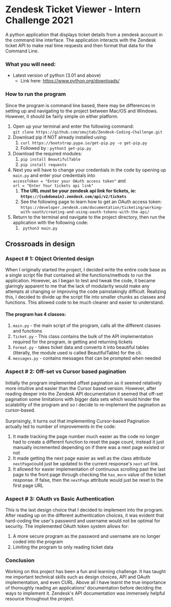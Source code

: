 # Zendesk Ticket Viewer - Intern Challenge 2021

A python application that displays ticket details from a zendesk account in the command line interface.
The application interacts with the Zendesk ticket API to make real time requests and then format
that data for the Command Line. 

### What you will need:

- Latest version of python (3.01 and above) 
  - Link here: https://www.python.org/downloads/

### How to run the program 

Since the program is command line based, there may be differences in setting up and navigating to the 
project between Mac/OS and Windows. However, it should be fairly simple on either platform.

1. Open up your terminal and enter the following command:<br>
   ``git clone https://github.com/smujtab/Zendesk-Coding-Challenge.git``
2. Download pip if NOT already installed using:
   1. ``curl https://bootstrap.pypa.io/get-pip.py -o get-pip.py``
   2. Followed by : ``python3 get-pip.py``
3. Download the required modules:
   1. ``pip install BeautifulTable``
   2. ``pip install requests``
4. Next you will have to change your credentials in the code by opening up ``main.py`` and enter your credentials into <br>``accessToken = "Enter your OAuth access token"`` and<br> 
``url = "Enter Your tickets api link"``
   1. **The URL must be your zendesk api link for tickets, ie: ``https://{subdomain}.zendesk.com/api/v2/tickets``**
   5. See the following page to learn how to get an OAuth access token: ``https://developer.zendesk.com/documentation/ticketing/working-with-oauth/creating-and-using-oauth-tokens-with-the-api/``
5. Return to the terminal and navigate to the project directory, then run the application with the following code:
   1. `` python3 main.py``

## Crossroads in design

### Aspect # 1: Object Oriented design 

When I originally started the project, I decided write the entire code base as a single script file 
that contained all the functions/methods to run the application. However, as I began to 
test and tweak the code, it became glaringly apparent to me that the lack of modularity 
would make any attempts at changing or improving the code painstakingly difficult. Realizing this,
I decided to divide up the script file into smaller chunks as classes and functions. This allowed 
code to be much cleaner and easier to understand. 

#### The program has 4 classes:

1. ``main.py`` - the main script of the program, calls all the different classes and functions
2. ``Ticket.py`` - This class contains the bulk of the API implementation required for the program, 
ie getting and returning tickets
3. ``Format.py`` - takes ticket data and converts it into beautiful tables 
(literally, the module used is called BeautifulTable) for the cli.
4. `messages.py` - contains messages that can be prompted when needed


### Aspect # 2: Off-set vs Cursor based pagination

Initially the program implemented offset pagination as it seemed relatively more intuitive and easier
than the Cursor based version. However, after reading deeper into the Zendesk API documentation it seemed that off-set
pagination some limitations with bigger data sets which would hinder the scalability of the program and so 
i decide to re-implement the pagination as cursor-based.
<br> <br> 
Surprisingly, it turns out that implementing Cursor-based Pagination actually led to number of improvements 
in the code:
1. It made tracking the page number much easier as the code no longer had to create a different
function to reset the page count, instead it just manually incremented depending on if there was a next
page existed or not
2. It made getting the next page easier as well as the class attribute ``nextPage``could
just be updated to the current response's ``next`` url link. 
3. It allowed for easier implementation of continuous scrolling past the last page to the front page
through checking the `has_more` value of the ticket response. If false, then the ``nextPage`` attribute
would just be reset to the first page URL

### Aspect # 3: OAuth vs Basic Authentication

This is the last design choice that I decided to implement into the program. After
reading up on the different authentication choices, it was evident that hard-coding the 
user's password and username would not be optimal for security. The implemented OAuth token
system allows for:
1. A more secure program as the password and username are no longer coded into the program
2. Limiting the program to only reading ticket data


### Conclusion

Working on this project has been a fun and learning challenge. It has taught me important technical
skills such as design choices, API and OAuth implementation, and even CURL. Above all
I have learnt the true importance of thoroughly reading an applications' documentation
before deciding the ways to implement it. Zendesk's API documentation was immensely helpful 
resource throughout the project. 








   



